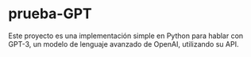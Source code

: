 # prueba-GPT

Este proyecto es una implementación simple en Python para hablar con GPT-3, un modelo de lenguaje avanzado de OpenAI, utilizando su API.
